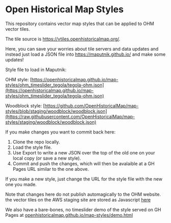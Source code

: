 # Open Historical Map Styles
This repository contains vector map styles that can be applied to OHM vector tiles. 

The tile source is https://vtiles.openhistoricalmap.org/.

Here, you can save your worries about tile servers and data updates and instead just load a JSON file into https://maputnik.github.io/ and make some updates!

Style file to load in Maputnik:

OHM style: [https://openhistoricalmap.github.io/map-styles/ohm_timeslider_tegola/tegola-ohm.json](https://openhistoricalmap.github.io/map-styles/ohm_timeslider_tegola/tegola-ohm.json)

Woodblock style:  [https://github.com/OpenHistoricalMap/map-styles/blob/staging/woodblock/woodblock.json](https://raw.githubusercontent.com/OpenHistoricalMap/map-styles/staging/woodblock/woodblock.json)

If you make changes you want to commit back here:
1. Clone the repo locally.
2. Load the style file.
3. Use Export to write a new JSON over the top of the old one on your local copy (or save a new style).
4. Commit and push the changes, which will then be avalaible at a GH Pages URL similar to the one above.

If you make a new style, just change the URL for the style file with the new one you made.

Note that changes here do not publish automagically to the OHM website. the vector tiles on the AWS staging site are stored as Javascript [here](https://github.com/Open-Historical-Map-Labs/ohm-website/blob/staging/app/assets/javascripts/ohm.style.js)

We also have a bare-bones, no timeslider demo of the style served on GH Pages at [openhistoricalmap.github.io/map-styles/demo.html](https://openhistoricalmap.github.io/map-styles/demo.html)

